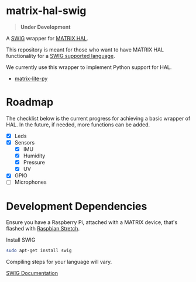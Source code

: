 # matrix-hal-swig
> **Under Development**

A [SWIG](https://github.com/swig/swig) wrapper for [MATRIX HAL](https://matrix-io.github.io/matrix-documentation/matrix-hal/overview/).

This repository is meant for those who want to have MATRIX HAL functionality for a [SWIG supported language](http://www.swig.org/compat.html).

We currently use this wrapper to implement Python support for HAL.

- [matrix-lite-py](https://github.com/matrix-io/matrix-lite-py)

# Roadmap
The checklist below is the current progress for achieving a basic wrapper of HAL. In the future, if needed, more functions can be added.
- [x] Leds
- [x] Sensors
  - [x] IMU
  - [x] Humidity
  - [x] Pressure
  - [x] UV
- [x] GPIO
- [ ] Microphones

# Development Dependencies
Ensure you have a Raspberry Pi, attached with a MATRIX device, that's flashed with [Raspbian Stretch](https://www.raspberrypi.org/blog/raspbian-stretch/).

Install SWIG
```bash
sudo apt-get install swig
```

Compiling steps for your language will vary. 

[SWIG Documentation](http://www.swig.org/index.php)